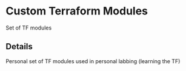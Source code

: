 # Custom Terraform Modules 
Set of TF modules

## Details
Personal set of TF modules used in personal labbing (learning the TF) 
